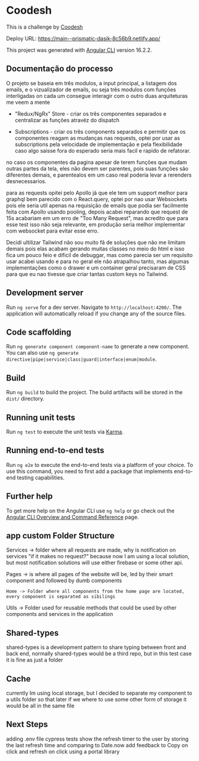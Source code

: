 # Coodesh

This is a challenge by [Coodesh](https://coodesh.com/)

Deploy URL: https://main--prismatic-dasik-8c56b9.netlify.app/

This project was generated with [Angular CLI](https://github.com/angular/angular-cli) version 16.2.2.

## Documentação do processo

O projeto se baseia em três modulos, a input principal, a listagem dos emails, e o vizualizador de emails, ou seja três modulos com funções interligadas on cada um consegue interagir com o outro duas arquiteturas me veem a mente

 - "Redux/NgRx" Store - criar os três componentes separados e centralizar as funções atravéz do dispatch

 - Subscriptions - criar os três components separados e permitir que os componentes reagam as mudanças nas requests, optei por usar as subscriptions pela velocidade de implementação e pela flexibilidade caso algo saisse fora do esperado seria mais facil e rapido de refatorar.

no caso os componentes da pagina apesar de terem funções que mudam outras partes da tela, eles não devem ser parentes, pois suas funções são diferentes demais, e parentealos em um caso real poderia levar a rerenders desnecessarios.

para as requests opitei pelo Apollo já que ele tem um support melhor para graphql bem parecido com o React.query, optei por nao usar Websockets pois ele seria util apenas na requisição de emails que podia ser facilmente feita com Apollo usando pooling, depois acabei reparando que request de 15s acabariam em um erro de "Too Many Request", mas acredito que para esse test isso não seja relevante, em produção seria melhor implementar com websocket para evitar esse erro.

Decidi ultilizar Tailwind não sou muito fã de soluções que não me limitam demais pois elas acabam gerando muitas classes no meio do html e isso fica um pouco feio e dificil de debuggar, mas como parecia ser um requisito usar acabei usando e para no geral ele não atrapalhou tanto, mas algumas implementações como o drawer e um container geral precisaram de CSS para que eu nao tivesse que criar tantas custom keys no Tailwind.

## Development server

Run `ng serve` for a dev server. Navigate to `http://localhost:4200/`. The application will automatically reload if you change any of the source files.

## Code scaffolding

Run `ng generate component component-name` to generate a new component. You can also use `ng generate directive|pipe|service|class|guard|interface|enum|module`.

## Build

Run `ng build` to build the project. The build artifacts will be stored in the `dist/` directory.

## Running unit tests

Run `ng test` to execute the unit tests via [Karma](https://karma-runner.github.io).

## Running end-to-end tests

Run `ng e2e` to execute the end-to-end tests via a platform of your choice. To use this command, you need to first add a package that implements end-to-end testing capabilities.

## Further help

To get more help on the Angular CLI use `ng help` or go check out the [Angular CLI Overview and Command Reference](https://angular.io/cli) page.

## app custom Folder Structure

Services -> folder where all requests are made, why is notification on services
"if it makes no request?" because now I am using a local solution, but most notification solutions will use either firebase or some other api.

Pages -> is where all pages of the website will be, led by their smart component and followed by dumb components

    Home -> Folder where all components from the home page are located, every component is separated as sibilings

Utils -> Folder used for reusable methods that could be used by other components and services in the application

## Shared-types

shared-types is a development pattern to share typing between front and back end, normally shared-types would be a third repo, but in this test case it is fine as just a folder

## Cache

currently Im using local storage, but I decided to separate my component to a utils folder so that later if we where to use some other form of storage it would be all in the same file

## Next Steps

adding .env file
cypress tests
show the refresh timer to the user by storing the last refresh time and comparing to Date.now
add feedback to Copy on click and refresh on click using a portal library
